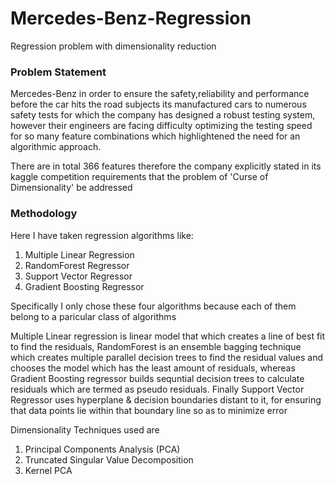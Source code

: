 # Mercedes-Benz-Regression 
Regression problem with dimensionality reduction

### Problem Statement
Mercedes-Benz in order to ensure the safety,reliability and performance before the car hits the road subjects its manufactured cars to numerous safety tests for which the company has designed a robust testing system, however their engineers are facing difficulty optimizing the testing speed for so many feature combinations which highlightened the need for an algorithmic approach. 

There are in total 366 features therefore the company explicitly stated in its kaggle competition requirements that the problem of 'Curse of Dimensionality' be addressed

### Methodology

Here I have taken regression algorithms like:

1) Multiple Linear Regression
2) RandomForest Regressor
3) Support Vector Regressor
4) Gradient Boosting Regressor

Specifically I only chose these four algorithms because each of them belong to a paricular class of algorithms

Multiple Linear regression is linear model that which creates a line of best fit to find the residuals, RandomForest is an ensemble bagging technique which creates multiple parallel decision trees to find the residual values and chooses the model which has the least amount of residuals, whereas Gradient Boosting regressor builds sequntial decision trees to calculate residuals which are termed as pseudo residuals. 
Finally Support Vector Regressor uses hyperplane & decision boundaries distant to it, for ensuring that data points lie within that boundary line so as to minimize error 

Dimensionality Techniques used are

1) Principal Components Analysis (PCA)
2) Truncated Singular Value Decomposition 
3) Kernel PCA 
